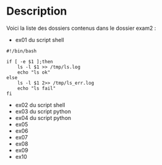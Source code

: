 # Description

Voici la liste des dossiers contenus dans le dossier exam2 : 

- ex01 du script shell
```
#!/bin/bash

if [ -e $1 ];then
	ls -l $1 >> /tmp/ls.log
	echo "ls ok"
else
	ls -l $1 2>> /tmp/ls_err.log
	echo "ls fail"
fi
```
- ex02 du script shell
- ex03 du script python
- ex04 du script python
- ex05
- ex06
- ex07
- ex08
- ex09
- ex10
